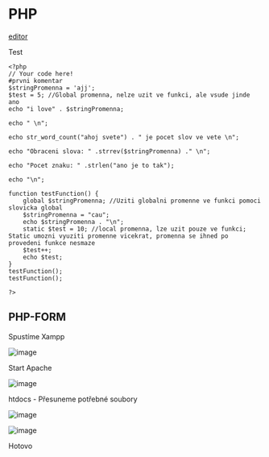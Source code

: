 # PHP

<a href="https://paiza.io/projects/0Y3iNjE38UBZcWjfglnapA">editor</a>


Test 
```
<?php
// Your code here!
#prvni komentar
$stringPromenna = 'ajj';
$test = 5; //Global promenna, nelze uzit ve funkci, ale vsude jinde ano
echo "i love" . $stringPromenna;

echo " \n";

echo str_word_count("ahoj svete") . " je pocet slov ve vete \n";

echo "Obraceni slova: " .strrev($stringPromenna) ." \n";

echo "Pocet znaku: " .strlen("ano je to tak");

echo "\n";

function testFunction() {
    global $stringPromenna; //Uziti globalni promenne ve funkci pomoci slovicka global
    $stringPromenna = "cau";
    echo $stringPromenna . "\n";
    static $test = 10; //local promenna, lze uzit pouze ve funkci; Static umozni vyuziti promenne vicekrat, promenna se ihned po provedeni funkce nesmaze
    $test++;
    echo $test;
}
testFunction();
testFunction();

?>
```

PHP-FORM
---

Spustíme Xampp

![image](https://user-images.githubusercontent.com/90755554/169993697-9e123419-aaf6-435b-81fc-5c6494e84bfc.png)

Start Apache

![image](https://user-images.githubusercontent.com/90755554/169993585-49dbd1ae-7a54-4657-aea6-eea178be6f95.png)

htdocs - Přesuneme potřebné soubory

![image](https://user-images.githubusercontent.com/90755554/169993367-a09b27b2-d7ad-4584-8ec8-4c715cd5271b.png)

![image](https://user-images.githubusercontent.com/90755554/169993470-d8b773e2-75ac-4e55-a3c1-d533c8542f5a.png)

Hotovo

